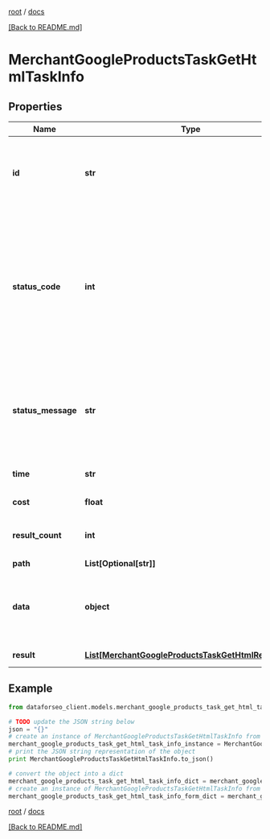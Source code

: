 [root](./../ "root") / [docs](./ "docs")

[[Back to README.md]](./../README.md "[Back to README.md]")

# MerchantGoogleProductsTaskGetHtmlTaskInfo

## Properties

Name | Type | Description | Notes
------------ | ------------- | ------------- | -------------
**id** | **str** | task identifier unique task identifier in our system in the UUID format | [optional]
**status_code** | **int** | status code of the task generated by DataForSEO, can be within the following range: 10000-60000 you can find the full list of the response codes here | [optional]
**status_message** | **str** | informational message of the task you can find the full list of general informational messages here | [optional]
**time** | **str** | execution time, seconds | [optional]
**cost** | **float** | total tasks cost, USD | [optional]
**result_count** | **int** | number of elements in the result array | [optional]
**path** | **List[Optional[str]]** | URL path | [optional]
**data** | **object** | contains the same parameters that you specified in the POST request | [optional]
**result** | [**List[MerchantGoogleProductsTaskGetHtmlResultInfo]**](MerchantGoogleProductsTaskGetHtmlResultInfo.md) | array of results | [optional]

## Example

```python
from dataforseo_client.models.merchant_google_products_task_get_html_task_info import MerchantGoogleProductsTaskGetHtmlTaskInfo

# TODO update the JSON string below
json = "{}"
# create an instance of MerchantGoogleProductsTaskGetHtmlTaskInfo from a JSON string
merchant_google_products_task_get_html_task_info_instance = MerchantGoogleProductsTaskGetHtmlTaskInfo.from_json(json)
# print the JSON string representation of the object
print MerchantGoogleProductsTaskGetHtmlTaskInfo.to_json()

# convert the object into a dict
merchant_google_products_task_get_html_task_info_dict = merchant_google_products_task_get_html_task_info_instance.to_dict()
# create an instance of MerchantGoogleProductsTaskGetHtmlTaskInfo from a dict
merchant_google_products_task_get_html_task_info_form_dict = merchant_google_products_task_get_html_task_info.from_dict(merchant_google_products_task_get_html_task_info_dict)
```

  

[root](./../ "root") / [docs](./ "docs")

[[Back to README.md]](./../README.md "[Back to README.md]")